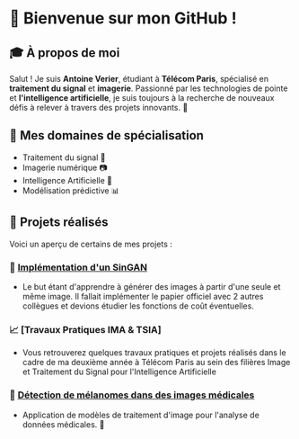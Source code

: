 # 👋 Bienvenue sur mon GitHub !

## 🎓 À propos de moi

Salut ! Je suis **Antoine Verier**, étudiant à **Télécom Paris**, spécialisé en **traitement du signal** et **imagerie**. Passionné par les technologies de pointe et **l'intelligence artificielle**, je suis toujours à la recherche de nouveaux défis à relever à travers des projets innovants. 🚀

## 🎯 Mes domaines de spécialisation
- Traitement du signal 📡
- Imagerie numérique 📷
- Intelligence Artificielle 🤖
- Modélisation prédictive 📊

## 💼 Projets réalisés

Voici un aperçu de certains de mes projets :

### 🌊 [Implémentation d'un SinGAN](https://github.com/SunJacques/SinGAN)
- Le but étant d'apprendre à générer des images à partir d'une seule et même image. Il fallait implémenter le papier officiel avec 2 autres collègues et devions étudier les fonctions de coût éventuelles.
  
### 📈 [Travaux Pratiques IMA & TSIA]
- Vous retrouverez quelques travaux pratiques et projets réalisés dans le cadre de ma deuxième année à Télécom Paris au sein des filières Image et Traitement du Signal pour l'Intelligence Artificielle

### 🦠 [Détection de mélanomes dans des images médicales](lien_vers_le_projet)
- Application de modèles de traitement d'image pour l'analyse de données médicales. 🏥
